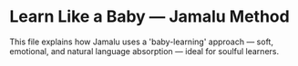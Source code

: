 # Learn Like a Baby — Jamalu Method

This file explains how Jamalu uses a 'baby-learning' approach — soft, emotional, and natural language absorption — ideal for soulful learners.
